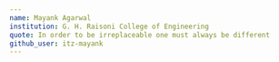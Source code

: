 ```yaml
---
name: Mayank Agarwal
institution: G. H. Raisoni College of Engineering
quote: In order to be irreplaceable one must always be different
github_user: itz-mayank
---
```

